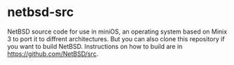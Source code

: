 # netbsd-src

NetBSD source code for use in miniOS, an operating system based on Minix 3 to port it to diffrent architectures. But you can also clone this repository if you want to build NetBSD. Instructions on how to build are in https://github.com/NetBSD/src.
